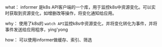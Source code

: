 what：
informer 是k8s API客户端的一个库，用于监控k8s中资源变化。可以实时获取到资源变化，如增删改等操作，将变化通知给应用。

why：
使用了k8s的 `watch API`监控k8s中资源变化，并将变化转化为事件，并将事件发送给应用程序，ying'yong

how：
可以使用informer做缓存、索引、筛选